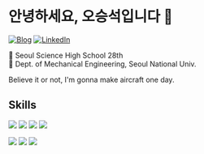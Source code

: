 # 안녕하세요, 오승석입니다 👋

[![Blog](https://img.shields.io/badge/Blog-222222?style=for-the-badge&logo=GitHub&logoColor=white)](https://www.seungseokoh.com)
[![LinkedIn](https://img.shields.io/badge/LinkedIn-0A66C2?style=for-the-badge&logo=LinkedIn&logoColor=white&backgroundColor=white)](https://www.linkedin.com/in/seungseok-oh-370746242/)

🏫 Seoul Science High School 28th  
🏫 Dept. of Mechanical Engineering, Seoul National Univ.  

Believe it or not, I'm gonna make aircraft one day.

## Skills

<p />
  <img src="https://img.shields.io/badge/ROS2-22314E?style=for-the-badge&logo=ROS&logoColor=white"/>
  <img src="https://img.shields.io/badge/React-61DAFB?style=for-the-badge&logo=React&logoColor=black"/>
  <img src="https://img.shields.io/badge/ReactNative-61DAFB?style=for-the-badge&logo=React&logoColor=black"/>
  <img src="https://img.shields.io/badge/PyTorch-EE4C2C?style=for-the-badge&logo=PyTorch&logoColor=white"/>
</p>
<p>
  <img src="https://img.shields.io/badge/C++-00599C?style=for-the-badge&logo=cplusplus&logoColor=white"/> 
  <img src="https://img.shields.io/badge/TypeScript-3178C6?style=for-the-badge&logo=TypeScript&logoColor=white"/>
  <img src="https://img.shields.io/badge/Python-3776AB?style=for-the-badge&logo=Python&logoColor=white"
</p>

<!--
[![Hits](https://hits.seeyoufarm.com/api/count/incr/badge.svg?url=https%3A%2F%2Fgithub.com%2FOXcarXierra&count_bg=%23378DC0&title_bg=%23555555&icon=&icon_color=%23E7E7E7&title=hits&edge_flat=false)](https://hits.seeyoufarm.com) 
-->


